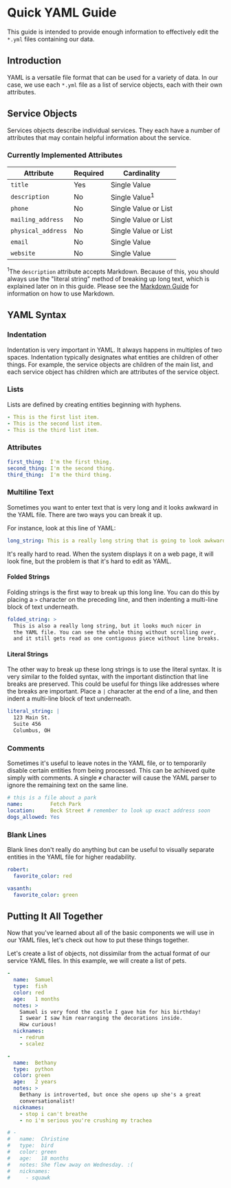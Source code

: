 # Quick YAML Guide

This guide is intended to provide enough information to effectively
edit the `*.yml` files containing our data.

## Introduction

YAML is a versatile file format that can be used for a variety of
data. In our case, we use each `*.yml` file as a list of service
objects, each with their own attributes.

## Service Objects

Services objects describe individual services. They each have a
number of attributes that may contain helpful information about the
service.

### Currently Implemented Attributes

Attribute          | Required | Cardinality
------------------ | -------- | -----------
`title`            | Yes      | Single Value
`description`      | No       | Single Value<sup>1</sup>
`phone`            | No       | Single Value or List
`mailing_address`  | No       | Single Value or List
`physical_address` | No       | Single Value or List
`email`            | No       | Single Value
`website`          | No       | Single Value

<sup>1</sup>The `description` attribute accepts Markdown.
Because of this, you should always use the "literal string"
method of breaking up long text, which is explained later on
in this guide. Please see the [Markdown Guide](guides/markdown.md)
for information on how to use Markdown.

## YAML Syntax

### Indentation

Indentation is very important in YAML. It always happens in multiples
of two spaces. Indentation typically designates what entities are
children of other things. For example, the service objects are
children of the main list, and each service object has children
which are attributes of the service object.

### Lists

Lists are defined by creating entities beginning with hyphens.

```yaml
- This is the first list item.
- This is the second list item.
- This is the third list item.
```

### Attributes

```yaml
first_thing:  I'm the first thing.
second_thing: I'm the second thing.
third_thing:  I'm the third thing.
```

### Multiline Text

Sometimes you want to enter text that is very long and it looks
awkward in the YAML file. There are two ways you can break it up.

For instance, look at this line of YAML:

```yaml
long_string: This is a really long string that is going to look awkward if I jam it all onto one line because you have to scroll over to read it.
```

It's really hard to read. When the system displays it on a web page,
it will look fine, but the problem is that it's hard to edit as YAML.

#### Folded Strings

Folding strings is the first way to break up this long line. You can
do this by placing a `>` character on the preceding line, and then
indenting a multi-line block of text underneath.

```yaml
folded_string: >
  This is also a really long string, but it looks much nicer in
  the YAML file. You can see the whole thing without scrolling over,
  and it still gets read as one contiguous piece without line breaks.
```

#### Literal Strings

The other way to break up these long strings is to use the literal
syntax. It is very similar to the folded syntax, with the important
distinction that line breaks are preserved. This could be useful for
things like addresses where the breaks are important. Place a `|`
character at the end of a line, and then indent a multi-line block
of text underneath.

```yaml
literal_string: |
  123 Main St.
  Suite 456
  Columbus, OH
```

### Comments

Sometimes it's useful to leave notes in the YAML file, or to
temporarily disable certain entities from being processed. This can
be achieved quite simply with comments. A single `#` character will
cause the YAML parser to ignore the remaining text on the same line.

```yaml
# this is a file about a park
name:         Fetch Park
location:     Beck Street # remember to look up exact address soon
dogs_allowed: Yes
```

### Blank Lines

Blank lines don't really do anything but can be useful to visually
separate entities in the YAML file for higher readability.

```yaml
robert:
  favorite_color: red

vasanth:
  favorite_color: green
```

## Putting It All Together

Now that you've learned about all of the basic components we will
use in our YAML files, let's check out how to put these things
together.

Let's create a list of objects, not dissimilar from the actual format
of our service YAML files. In this example, we will create a list of
pets.

```yaml
-
  name:  Samuel
  type:  fish
  color: red
  age:   1 months
  notes: >
    Samuel is very fond the castle I gave him for his birthday!
    I swear I saw him rearranging the decorations inside.
    How curious!
  nicknames:
    - redrum
    - scalez

-
  name:  Bethany
  type:  python
  color: green
  age:   2 years
  notes: >
    Bethany is introverted, but once she opens up she's a great
    conversationalist!
  nicknames:
    - stop i can't breathe
    - no i'm serious you're crushing my trachea

# -
#   name:  Christine
#   type:  bird
#   color: green
#   age:   18 months
#   notes: She flew away on Wednesday. :(
#   nicknames:
#     - squawk
```
